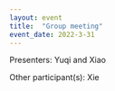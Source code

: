 ```yaml
---
layout: event
title:  "Group meeting"
event_date: 2022-3-31
---
```


Presenters: Yuqi and Xiao

Other participant(s): Xie